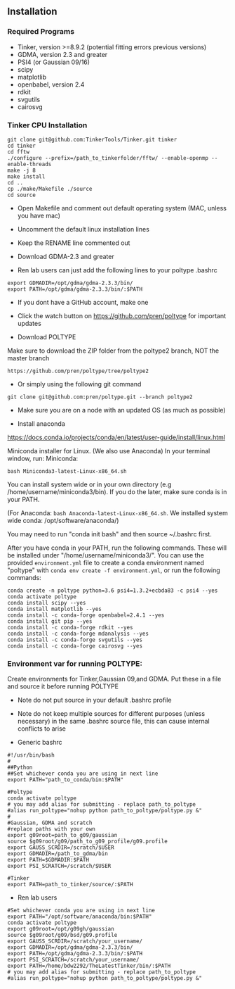## Installation


### Required Programs
* Tinker, version >=8.9.2 (potential fitting errors previous versions)
* GDMA, version 2.3 and greater
* PSI4 (or Gaussian 09/16)
* scipy
* matplotlib
* openbabel, version 2.4
* rdkit
* svgutils
* cairosvg


### Tinker CPU Installation
```
git clone git@github.com:TinkerTools/Tinker.git tinker
cd tinker
cd fftw
./configure --prefix=/path_to_tinkerfolder/fftw/ --enable-openmp --enable-threads
make -j 8
make install
cd ..
cp ./make/Makefile ./source
cd source
```
* Open Makefile and comment out default operating system (MAC, unless you have mac)
* Uncomment the default linux installation lines
* Keep the RENAME line commented out

* Download GDMA-2.3 and greater
* Ren lab users can just add the following lines to your poltype .bashrc
```shell
export GDMADIR=/opt/gdma/gdma-2.3.3/bin/
export PATH=/opt/gdma/gdma-2.3.3/bin/:$PATH
```

* If you dont have a GitHub account, make one
* Click the watch button on https://github.com/pren/poltype for important updates


* Download POLTYPE

Make sure to download the ZIP folder from the poltype2 branch, NOT the master branch

```https://github.com/pren/poltype/tree/poltype2 ```

* Or simply using the following git command
```shell
git clone git@github.com:pren/poltype.git --branch poltype2
```
* Make sure you are on a node with an updated OS (as much as possible)


* Install anaconda 

https://docs.conda.io/projects/conda/en/latest/user-guide/install/linux.html

Miniconda installer for Linux. (We also use Anaconda)
In your terminal window, run:
Miniconda:
```shell
bash Miniconda3-latest-Linux-x86_64.sh
```
You can install system wide or in your own directory (e.g /home/username/miniconda3/bin). If you do the later, make sure conda is in your PATH.

(For Anaconda: `bash Anaconda-latest-Linux-x86_64.sh`. We installed system wide conda: /opt/software/anaconda/)

You may need to run "conda init bash" and then source ~/.bashrc first.

After you have conda in your PATH, run the following commands. These will be installed under "/home/username/miniconda3/". You can use the provided `environment.yml` file to create a conda environment named "poltype" with `conda env create -f environment.yml`, or run the following commands:

```shell
conda create -n poltype python=3.6 psi4=1.3.2+ecbda83 -c psi4 --yes
conda activate poltype
conda install scipy --yes
conda install matplotlib --yes
conda install -c conda-forge openbabel=2.4.1 --yes
conda install git pip --yes
conda install -c conda-forge rdkit --yes
conda install -c conda-forge mdanalysis --yes
conda install -c conda-forge svgutils --yes
conda install -c conda-forge cairosvg --yes
```

### Environment var for running POLTYPE:
 Create environments for Tinker,Gaussian 09,and GDMA. Put these in a file and source it before running POLTYPE

* Note do not put source in your default .bashrc profile
* Note do not keep multiple sources for different purposes (unless necessary) in the same .bashrc source file, this can cause internal conflicts to arise

* Generic bashrc
```shell
#!/usr/bin/bash
#
##Python
##Set whichever conda you are using in next line
export PATH="path_to_conda/bin:$PATH"

#Poltype
conda activate poltype
# you may add alias for submitting - replace path_to_poltype
#alias run_poltype="nohup python path_to_poltype/poltype.py &"
#
#Gaussian, GDMA and scratch
#replace paths with your own
export g09root=path_to_g09/gaussian
source $g09root/g09/path_to_g09_profile/g09.profile
export GAUSS_SCRDIR=/scratch/$USER
export GDMADIR=/path_to_gdma/bin
export PATH=$GDMADIR:$PATH
export PSI_SCRATCH=/scratch/$USER

#Tinker
export PATH=path_to_tinker/source/:$PATH

```


* Ren lab users
```shell      
#Set whichever conda you are using in next line
export PATH="/opt/software/anaconda/bin:$PATH"
conda activate poltype
export g09root=/opt/g09gh/gaussian
source $g09root/g09/bsd/g09.profile
export GAUSS_SCRDIR=/scratch/your_username/
export GDMADIR=/opt/gdma/gdma-2.3.3/bin/
export PATH=/opt/gdma/gdma-2.3.3/bin/:$PATH
export PSI_SCRATCH=/scratch/your_username/ 
export PATH=/home/bdw2292/TheLatestTinker/bin/:$PATH
# you may add alias for submitting - replace path_to_poltype
#alias run_poltype="nohup python path_to_poltype/poltype.py &"
```


